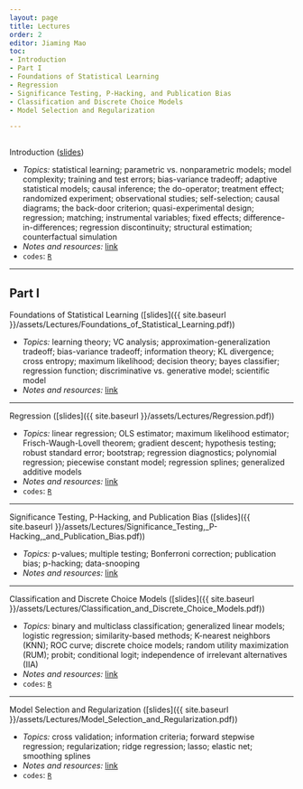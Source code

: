 ```yaml
---
layout: page
title: Lectures
order: 2
editor: Jiaming Mao
toc:
- Introduction
- Part I
- Foundations of Statistical Learning
- Regression
- Significance Testing, P-Hacking, and Publication Bias
- Classification and Discrete Choice Models
- Model Selection and Regularization

---
```


<p style="height: 1px"></p>

<a id="introduction" />

Introduction ([slides]({{site.baseurl}}/assets/Lectures/Data_Analysis_for_Economics_-_Introduction.pdf))
- *Topics:* statistical learning; parametric vs. nonparametric models; model complexity; training and test errors; bias-variance tradeoff; adaptive statistical models; causal inference; the do-operator; treatment effect; randomized experiment; observational studies; self-selection; causal diagrams; the back-door criterion; quasi-experimental design; regression; matching; instrumental variables; fixed effects; difference-in-differences; regression discontinuity; structural estimation; counterfactual simulation
- *Notes and resources:* [link](https://github.com/jiamingmao/data-analysis/tree/master/Materials/Introduction)
- `codes`: [`R`](https://l.xmu.edu.cn/course/view.php?id=9202)

---

<a id="part-I" />

## Part I

<a id="foundations-of-statistical-learning" />

Foundations of Statistical Learning ([slides]({{ site.baseurl }}/assets/Lectures/Foundations_of_Statistical_Learning.pdf))
- *Topics:* learning theory; VC analysis; approximation-generalization tradeoff; bias-variance tradeoff; information theory; KL divergence; cross entropy; maximum likelihood; decision theory; bayes classifier; regression function; discriminative vs. generative model; scientific model
- *Notes and resources:* [link](https://github.com/jiamingmao/data-analysis/blob/master/Materials/Foundations%20of%20Statistical%20Learning)

---

<a id="regression" />

Regression ([slides]({{ site.baseurl }}/assets/Lectures/Regression.pdf)) 
- *Topics:* linear regression; OLS estimator; maximum likelihood estimator; Frisch-Waugh-Lovell theorem; gradient descent; hypothesis testing; robust standard error; bootstrap; regression diagnostics; polynomial regression; piecewise constant model; regression splines; generalized additive models
- *Notes and resources:* [link](https://github.com/jiamingmao/data-analysis/blob/master/Materials/Regression)
- `codes`: [`R`](https://l.xmu.edu.cn/course/view.php?id=9202)

---

<a id="significance-testing-p-hacking-and-publication-bias" />

Significance Testing, P-Hacking, and Publication Bias ([slides]({{ site.baseurl }}/assets/Lectures/Significance_Testing,_P-Hacking,_and_Publication_Bias.pdf)) 
- *Topics:* p-values; multiple testing; Bonferroni correction; publication bias; p-hacking; data-snooping
- *Notes and resources:* [link](https://github.com/jiamingmao/data-analysis/tree/master/Materials/Significance%20Testing%2C%20P-Hacking%2C%20and%20Publication%20Bias)

---

<a id="classification-and-discrete-choice-models" />

Classification and Discrete Choice Models ([slides]({{ site.baseurl }}/assets/Lectures/Classification_and_Discrete_Choice_Models.pdf)) 
- *Topics:* binary and multiclass classification; generalized linear models; logistic regression; similarity-based methods; K-nearest neighbors (KNN); ROC curve; discrete choice models; random utility maximization (RUM); probit; conditional logit; independence of irrelevant alternatives (IIA)
- *Notes and resources:* [link](https://github.com/jiamingmao/data-analysis/tree/master/Materials/Classification%20and%20Discrete%20Choice%20Models)
- `codes`: [`R`](https://l.xmu.edu.cn/course/view.php?id=9202)

---

<a id="model-selection-and-regularization" />

Model Selection and Regularization ([slides]({{ site.baseurl }}/assets/Lectures/Model_Selection_and_Regularization.pdf))
- *Topics:* cross validation; information criteria; forward stepwise regression; regularization; ridge regression; lasso; elastic net; smoothing splines
- *Notes and resources:* [link](https://github.com/jiamingmao/data-analysis/blob/master/Materials/Model%20Selection%20and%20Regularization)
- `codes`: [`R`](https://l.xmu.edu.cn/course/view.php?id=9202)


